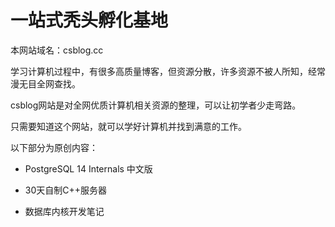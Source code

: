 # 一站式秃头孵化基地

本网站域名：csblog.cc

学习计算机过程中，有很多高质量博客，但资源分散，许多资源不被人所知，经常漫无目全网查找。

csblog网站是对全网优质计算机相关资源的整理，可以让初学者少走弯路。

只需要知道这个网站，就可以学好计算机并找到满意的工作。

以下部分为原创内容：

- PostgreSQL 14 Internals 中文版

- 30天自制C++服务器

- 数据库内核开发笔记
